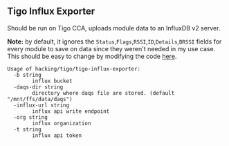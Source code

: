 ## Tigo Influx Exporter

Should be run on Tigo CCA, uploads module data to an InfluxDB v2 server.

**Note:** by default, it ignores the `Status`,`Flags`,`RSSI`,`ID`,`Details`,`BRSSI` fields for every module to save on data since they weren't needed in my use case. This should be easy to change by modifying the code [here](https://github.com/guglicap/tigo-influx-exporter/blob/feefef21e06dbbb60750c6904618b3f63f946b08/daq2lp.go#L50).

```
Usage of hacking/tigo/tigo-influx-exporter:
  -b string
    	influx bucket
  -daqs-dir string
    	directory where daqs file are stored. (default "/mnt/ffs/data/daqs")
  -influx-url string
    	influx api write endpoint
  -org string
    	influx organization
  -t string
    	influx api token
```
